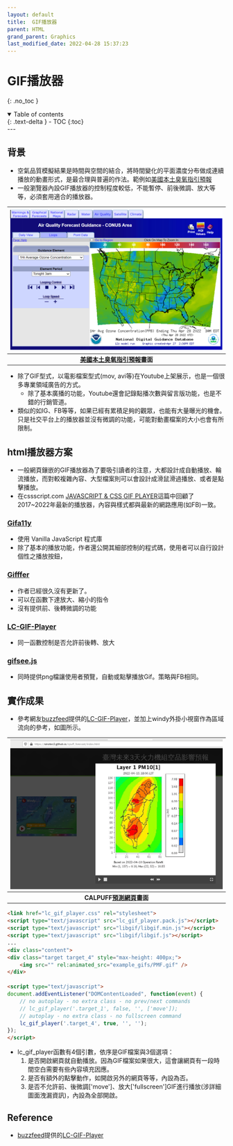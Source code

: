 ```yaml
---
layout: default
title:  GIF播放器
parent: HTML
grand_parent: Graphics
last_modified_date: 2022-04-28 15:37:23
---
```


# GIF播放器

{: .no_toc }

<details open markdown="block">
  <summary>
    Table of contents
  </summary>
  {: .text-delta }
- TOC
{:toc}
</details>
---

## 背景
- 空氣品質模擬結果是時間與空間的結合，將時間變化的平面濃度分布做成連續播放的動畫形式，是最合理與普遍的作法。範例如[美國本土臭氧指引預報](https://airquality.weather.gov/sectors/conusLoop.php#tabs)
- 一般瀏覽器內設GIF播放器的控制程度較低，不能暫停、前後微調、放大等等，必須套用適合的播放器。


| ![O3_CONUS.PNG](https://raw.githubusercontent.com/sinotec2/Focus-on-Air-Quality/main/assets/images/O3_CONUS.PNG)|
|:-:|
| <b>[美國本土臭氧指引預報](https://airquality.weather.gov/sectors/conusLoop.php#tabs)畫面</b>|

- 除了GIF型式，以電影檔案型式(mov, avi等)在Youtube上架展示，也是一個很多專業領域廣告的方式。
  - 除了基本廣播的功能，Youtube還會記錄點播次數與留言版功能，也是不錯的行銷管道。
- 類似的如IG、FB等等，如果已經有累積足夠的觀眾，也能有大量曝光的機會。只是社交平台上的播放器並沒有微調的功能，可能對動畫檔案的大小也會有所限制。

## html播放器方案
- 一般網頁鑲嵌的GIF播放器為了要吸引讀者的注意，大都設計成自動播放、輪流播放，而對較複雜內容、大型檔案則可以會設計成滑鼠滑過播放、或者是點擊播放。
- 在cssscript.com [JAVASCRIPT & CSS GIF PLAYER](https://www.cssscript.com/tag/gif-player/)這篇中回顧了2017~2022年最新的播放器，內容與樣式都與最新的網路應用(如FB)一致。

### [Gifa11y](https://github.com/search?q=Gifa11y)
- 使用 Vanilla JavaScript 程式庫
- 除了基本的播放功能，作者還公開其細部控制的程式碼，使用者可以自行設計個性之播放按鈕，
### [Gifffer](https://github.com/krasimir/gifffer/)
- 作者已經很久沒有更新了。
- 可以在函數下達放大、縮小的指令
- 沒有提供前、後轉微調的功能

### [LC-GIF-Player](https://github.com/LCweb-ita/LC-GIF-Player)
- 同一函數控制是否允許前後轉、放大

### [gifsee.js](https://github.com/klombomb/gifsee.js)
- 同時提供png檔讓使用者預覽，自動或點擊播放Gif。策略與FB相同。

## 實作成果
- 參考網友[buzzfeed](https://github.com/buzzfeed)提供的[LC-GIF-Player](https://github.com/LCweb-ita/LC-GIF-Player)，並加上windy外掛小視窗作為區域流向的參考，如圖所示。

| ![cpuff_forecast.png](https://raw.githubusercontent.com/sinotec2/Focus-on-Air-Quality/main/assets/images/cpuff_forecast.png)|
|:-:|
| <b>CALPUFF[預測網頁](https://sinotec2.github.io/cpuff_forecast/)畫面</b>|

```html
<link href="lc_gif_player.css" rel="stylesheet">
<script type="text/javascript" src="lc_gif_player.pack.js"></script>
<script type="text/javascript" src="libgif/libgif.min.js"></script>
<script type="text/javascript" src="libgif/libgif.js"></script>
...
<div class="content">
<div class="target target_4" style="max-height: 400px;">
    <img src="" rel:animated_src="example_gifs/PMF.gif" />
</div>

<script type="text/javascript">
document.addEventListener("DOMContentLoaded", function(event) {
    // no autoplay - no extra class - no prev/next commands
    // lc_gif_player('.target_1', false, '', ['move']);   
    // autoplay - no extra class - no fullscreen command
    lc_gif_player('.target_4', true, '', '');    
});
</script>
```
- lc_gif_player函數有4個引數，依序是GIF檔案與3個選項：
  1. 是否開啟網頁就自動播放。因為GIF檔案如果很大，這會讓網頁有一段時間空白需要有些內容填充因應。
  1. 是否有額外的點擊動作，如開啟另外的網頁等等，內設為否。
  1. 是否不允許前、後微調['move']、放大['fullscreen']GIF進行播放(涉詳細圖面洩漏資訊)，內設為全部開啟。

## Reference
- [buzzfeed](https://github.com/buzzfeed)提供的[LC-GIF-Player](https://github.com/LCweb-ita/LC-GIF-Player)